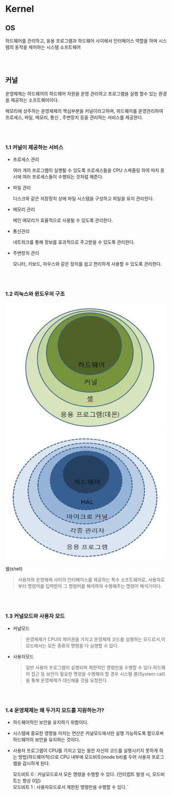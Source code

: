 # Kernel

## OS

하드웨어를 관리하고, 응용 프로그램과 하드웨어 사이에서 인터페이스 역할을 하며 시스템의 동작을 제어하는 시스템 소프트웨어

<br><br>

## **커널**

운영체제는 하드웨어의 하드웨어 자원을 운영 관리하고 프로그램을 실행 할수 있는 환경을 제공하는 소프트웨어이다.

메모리에 상주하는 운영체제의 핵심부분을 커널이라고하며, 하드웨어를 운영관리하여 프로세스, 파일, 메모리, 통신 , 주변장치 등을 관리하는 서비스를 제공한다.

<br><br>

### **1.1 커널이 제공하는 서비스**

- 프로세스 관리

    여러 개의 프로그램이 실행될 수 있도록 프로세스들을 CPU 스케줄링 하여 마치 동시에 여러 프로세스들이 수행되는 것처럼 해준다.

- 파일 관리

    디스크와 같은 저장장치 상에 파일 시스템을 구성하고 파일을 유지 관리한다.

- 메모리 관리

    메인 메모리가 효율적으로 사용될 수 있도록 관리한다.

- 통신관리

    네트워크를 통해 정보를 효과적으로 주고받을 수 있도록 관리한다.

- 주변장치 관리

    모니터, 키보드, 마우스와 같은 장치를 쉽고 편리하게 사용할 수 있도록 관리한다.

<br><br>

### **1.2 리눅스와 윈도우의 구조**

<img src="https://github.com/ryunian/Study/blob/master/image/kernel_Linux.png?raw=true" width="500px" height="400px">
<img src="https://github.com/ryunian/Study/blob/master/image/kernel_Win.png?raw=true" width="500px" height="400px">

쉘(shell)

> 사용자와 운영체제 사이의 인터페이스를 제공하는 특수 소프트웨어로, 사용자로부터 명령어를 입력받아 그 명령어를 해석하여 수행해주는 명령어 해석기이다.

<br><br>

### **1.3 커널모드와 사용자 모드**

- 커널모드

    > 운영체제가 CPU의 제어권을 가지고 운영체제 코드를 실행하는 모드로서,이 모드에서는 모든 종류의 명령을 다 실행할 수 있다.

- 사용자모드

    > 일반 사용자 프로그램이 실행되며 제한적인 명령만을 수행할 수 있다.하드웨어 접근 등 보안이 필요한 명령을 수행해야 할 경우 시스템 콜(System call)을 통해 운영체제가 대신해줄 것을 요청한다.

<br><br>

### **1.4 운영체제는 왜 두가지 모드를 지원하는가?**

- 하드웨어적인 보안을 유지하기 위함이다.
- 시스템에 중요한 영향을 미치는 연산은 커널모드에서만 실행 가능하도록 함으로써 하드웨어의 보안을 유지하는 것이다.
- 사용자 프로그램이 CPU를 가지고 있는 동안 자신의 코드를 실행시키지 못하게 하는 방법(하드웨어적)으로 CPU 내부에 모드비트(mode bit)를 두어 사용자 프로그램을 감시하게 된다.

    
    모드비트 0 : 커널모드로서 모든 명령을 수행할 수 있다. (인터럽트 발생 시, 모드비트는 항상 0임)  
    모드비트 1 : 사용자모드로서 제한된 명령만을 수행할 수 있다.`
